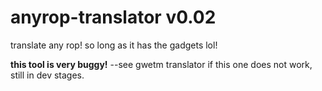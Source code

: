 # anyrop-translator v0.02
translate any rop! so long as it has the gadgets lol!

__this tool is very buggy!__
--see gwetm translator if this one does not work, still in dev stages.
